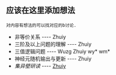 ## 应该在这里添加想法
    对内容有想法的可以找对应的b讨论.

- 非等价关系 ---- Zhuiy
- 三阶及以上问题的理解 ---- Zhuiy
- 三值逻辑问题 ---- Wuzg Zhuiy wy* wm*
- 神经元随机输出与更新 ---- Zhuiy
- *集异壁研读* ---- [Zhuiy](https://github.com/zhuiyy/Me-with-a-big-big-band-of-crabs)